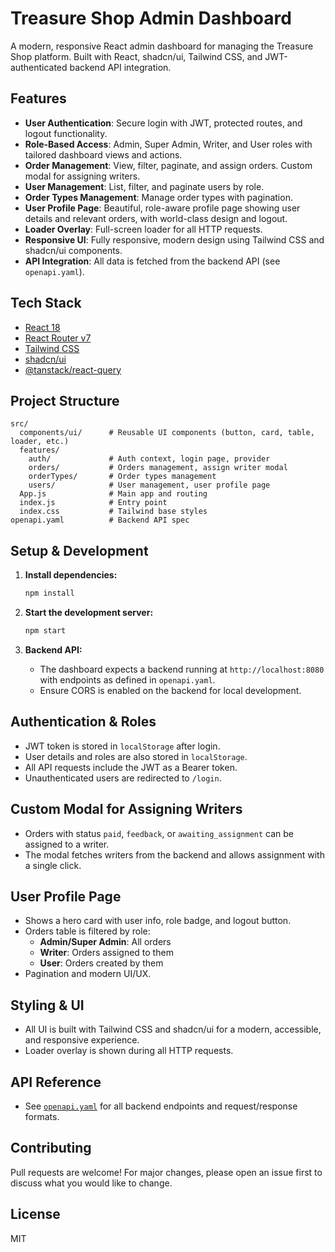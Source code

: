 # Treasure Shop Admin Dashboard

A modern, responsive React admin dashboard for managing the Treasure Shop platform. Built with React, shadcn/ui, Tailwind CSS, and JWT-authenticated backend API integration.

## Features

- **User Authentication**: Secure login with JWT, protected routes, and logout functionality.
- **Role-Based Access**: Admin, Super Admin, Writer, and User roles with tailored dashboard views and actions.
- **Order Management**: View, filter, paginate, and assign orders. Custom modal for assigning writers.
- **User Management**: List, filter, and paginate users by role.
- **Order Types Management**: Manage order types with pagination.
- **User Profile Page**: Beautiful, role-aware profile page showing user details and relevant orders, with world-class design and logout.
- **Loader Overlay**: Full-screen loader for all HTTP requests.
- **Responsive UI**: Fully responsive, modern design using Tailwind CSS and shadcn/ui components.
- **API Integration**: All data is fetched from the backend API (see `openapi.yaml`).

## Tech Stack

- [React 18](https://react.dev/)
- [React Router v7](https://reactrouter.com/)
- [Tailwind CSS](https://tailwindcss.com/)
- [shadcn/ui](https://ui.shadcn.com/)
- [@tanstack/react-query](https://tanstack.com/query/latest)

## Project Structure

```
src/
  components/ui/      # Reusable UI components (button, card, table, loader, etc.)
  features/
    auth/             # Auth context, login page, provider
    orders/           # Orders management, assign writer modal
    orderTypes/       # Order types management
    users/            # User management, user profile page
  App.js              # Main app and routing
  index.js            # Entry point
  index.css           # Tailwind base styles
openapi.yaml          # Backend API spec
```

## Setup & Development

1. **Install dependencies:**
   ```sh
   npm install
   ```

2. **Start the development server:**
   ```sh
   npm start
   ```

3. **Backend API:**
   - The dashboard expects a backend running at `http://localhost:8080` with endpoints as defined in `openapi.yaml`.
   - Ensure CORS is enabled on the backend for local development.

## Authentication & Roles
- JWT token is stored in `localStorage` after login.
- User details and roles are also stored in `localStorage`.
- All API requests include the JWT as a Bearer token.
- Unauthenticated users are redirected to `/login`.

## Custom Modal for Assigning Writers
- Orders with status `paid`, `feedback`, or `awaiting_assignment` can be assigned to a writer.
- The modal fetches writers from the backend and allows assignment with a single click.

## User Profile Page
- Shows a hero card with user info, role badge, and logout button.
- Orders table is filtered by role:
  - **Admin/Super Admin**: All orders
  - **Writer**: Orders assigned to them
  - **User**: Orders created by them
- Pagination and modern UI/UX.

## Styling & UI
- All UI is built with Tailwind CSS and shadcn/ui for a modern, accessible, and responsive experience.
- Loader overlay is shown during all HTTP requests.

## API Reference
- See [`openapi.yaml`](openapi.yaml) for all backend endpoints and request/response formats.

## Contributing
Pull requests are welcome! For major changes, please open an issue first to discuss what you would like to change.

## License
MIT
